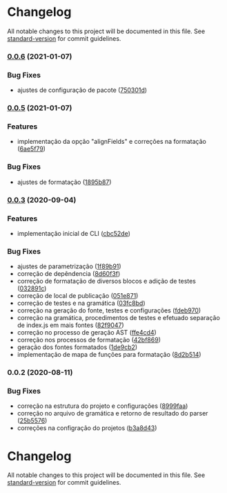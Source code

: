 # Changelog

All notable changes to this project will be documented in this file. See [standard-version](https://github.com/conventional-changelog/standard-version) for commit guidelines.

### [0.0.6](https://github.com/totvs/prettier-plugin-4gl/compare/v0.0.5...v0.0.6) (2021-01-07)


### Bug Fixes

* ajustes de configuração de pacote ([750301d](https://github.com/totvs/prettier-plugin-4gl/commit/750301d418eb023d981e3bd72915d761b87b6df2))

### [0.0.5](https://github.com/totvs/prettier-plugin-4gl/compare/v0.0.3...v0.0.5) (2021-01-07)


### Features

* implementação da opção "alignFields" e correções na formatação ([6ae5f79](https://github.com/totvs/prettier-plugin-4gl/commit/6ae5f796ac2d0d33df2a485bc961b893c95491cd))


### Bug Fixes

* ajustes de formatação ([1895b87](https://github.com/totvs/prettier-plugin-4gl/commit/1895b87e649b7c82e730627942fe5fe3cf54bf8f))

### [0.0.3](https://github.com/totvs/prettier-plugin-4gl/compare/v0.0.2...v0.0.3) (2020-09-04)


### Features

* implementação inicial de CLI ([cbc52de](https://github.com/totvs/prettier-plugin-4gl/commit/cbc52de4916f0e7ff3750ada5e52ffd42995d924))


### Bug Fixes

* ajustes de parametrização ([1f89b91](https://github.com/totvs/prettier-plugin-4gl/commit/1f89b91d3d4dbef0931714cb3641650df866d090))
* correção de depêndencia ([8d60f3f](https://github.com/totvs/prettier-plugin-4gl/commit/8d60f3f239a09ee0a2815771141e0412334d0f6d))
* correção de formatação de diversos blocos e adição de testes ([032891c](https://github.com/totvs/prettier-plugin-4gl/commit/032891cb6a7e82ad4b9f4e4cb03b264cd5579264))
* correção de local de publicação ([051e871](https://github.com/totvs/prettier-plugin-4gl/commit/051e87143762b1cb52f8e91717efe7ba7c451354))
* correção de testes e na gramática ([03fc8bd](https://github.com/totvs/prettier-plugin-4gl/commit/03fc8bdca1a356d4257553adac15db7eebeb4591))
* correção na geração do fonte, testes e configurações ([fdeb970](https://github.com/totvs/prettier-plugin-4gl/commit/fdeb970b46afe9a521e1cc1129c655500075d9ae))
* correção na gramática, procedimentos de testes e efetuado separação de index.js em mais fontes ([82f9047](https://github.com/totvs/prettier-plugin-4gl/commit/82f9047ecba305912fe89ca0b3bd5d1b7e9e77c0))
* correção no processo de geração AST ([ffe4cd4](https://github.com/totvs/prettier-plugin-4gl/commit/ffe4cd48bcff08724ed7eca764588345fff88a1d))
* correção nos processos de formatação ([42bf869](https://github.com/totvs/prettier-plugin-4gl/commit/42bf8697f3db43d52ce65b3236bbb0a9ae0f9ada))
* geração dos fontes formatados ([1de9cb2](https://github.com/totvs/prettier-plugin-4gl/commit/1de9cb2e603848a9f8a1f6ed4fc1b217dbeb336e))
* implementação de mapa de funções para formatação ([8d2b514](https://github.com/totvs/prettier-plugin-4gl/commit/8d2b514a989925738360e634b137cb75125fc946))

### 0.0.2 (2020-08-11)


### Bug Fixes

* correção na estrutura do projeto e configurações ([8999faa](https://github.com/totvs/prettier-plugin-4gl/commit/8999faa8e6427064ab9080572f5fad2e1885f46a))
* correção no arquivo de gramática e retorno de resultado do parser ([25b5576](https://github.com/totvs/prettier-plugin-4gl/commit/25b5576e6ba10706d6efdfaa35c9caf426902f9d))
* correções na configração do projetos ([b3a8d43](https://github.com/totvs/prettier-plugin-4gl/commit/b3a8d434911f9d32547a79a7918ad28a16a414bc))

# Changelog

All notable changes to this project will be documented in this file. See [standard-version](https://github.com/conventional-changelog/standard-version) for commit guidelines.

